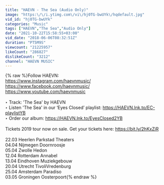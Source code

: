 ```yaml
---
title: "HAEVN - The Sea (Audio Only)"
image: "https:\/\/i.ytimg.com\/vi\/hj0TG-bwUYk\/hqdefault.jpg"
vid_id: "hj0TG-bwUYk"
categories: "Music"
tags: ["HAEVN","The Sea","Audio Only"]
date: "2021-10-22T15:58:55+03:00"
vid_date: "2018-06-06T08:32:51Z"
duration: "PT5M9S"
viewcount: "21225957"
likeCount: "286827"
dislikeCount: "3212"
channel: "HAEVN MUSIC"
---
```

{% raw %}Follow HAEVN:<br /><a rel="nofollow" target="blank" href="https://www.instagram.com/haevnmusic/">https://www.instagram.com/haevnmusic/</a><br /><a rel="nofollow" target="blank" href="https://www.facebook.com/haevnmusic/">https://www.facebook.com/haevnmusic/</a><br /><a rel="nofollow" target="blank" href="https://www.youtube.com/haevnmusic">https://www.youtube.com/haevnmusic</a><br /><br />‣ Track: 'The Sea' by HAEVN<br />‣ Listen 'The Sea' in our ‘Eyes Closed’ playlist: <a rel="nofollow" target="blank" href="https://HAEVN.lnk.to/EC-playlistYB">https://HAEVN.lnk.to/EC-playlistYB</a><br />‣ Order our album: <a rel="nofollow" target="blank" href="https://HAEVN.lnk.to/EyesClosed2YB">https://HAEVN.lnk.to/EyesClosed2YB</a><br /><br />Tickets 2019 tour now on sale. Get your tickets here: <a rel="nofollow" target="blank" href="https://bit.ly/2hKxZiR">https://bit.ly/2hKxZiR</a><br /><br />22.03 Heerlen           Parkstad Theaters<br />04.04 Nijmegen        Doornroosje<br />05.04 Zwolle             Hedon<br />12.04 Rotterdam      Annabel<br />13.04 Eindhoven      Muziekgebouw<br />20.04 Utrecht           TivoliVredenburg<br />25.04 Amsterdam   Paradiso<br />03.05 Groningen      Oosterpoort{% endraw %}
